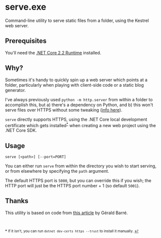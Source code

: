 # serve.exe

Command-line utility to serve static files from a folder, using the Kestrel web server.

## Prerequisites

You'll need the [.NET Core 2.2 Runtime](https://dotnet.microsoft.com/download/thank-you/dotnet-runtime-2.2.6-windows-hosting-bundle-installer) installed.

## Why?

Sometimes it's handy to quickly spin up a web server which points at a folder, particularly when playing with client-side code or a static blog generator. 

I've always previously used `python -m http.server` from within a folder to accomplish this, but a) there's a dependency on Python, and b) this won't serve files over HTTPS without some tweaking ([info here](https://blog.anvileight.com/posts/simple-python-http-server/)).

`serve` directly supports HTTPS, using the .NET Core local development certificate which gets installed<sup name="a1">[*](#f1)</sup> when creating a new web project using the .NET Core SDK.

## Usage

`serve [<path>] [--port=PORT]`

You can either run `serve` from within the directory you wish to start serving, or from elsewhere by specifying the `path` argument. 

The default HTTPS port is `5000`, but you can override this if you wish; the HTTP port will just be the HTTPS port number + 1 (so default `5001`).

## Thanks

This utility is based on code from [this article](https://www.meziantou.net/starting-a-http-file-server-from-the-file-explorer-using-dotnet-core-2-0-and-kestrel.htm) by Gérald Barré.

<br />

<small name="f1"><b>*</b> If it isn't, you can run `dotnet dev-certs https --trust` to install it manually. [↩](#a1)</small>